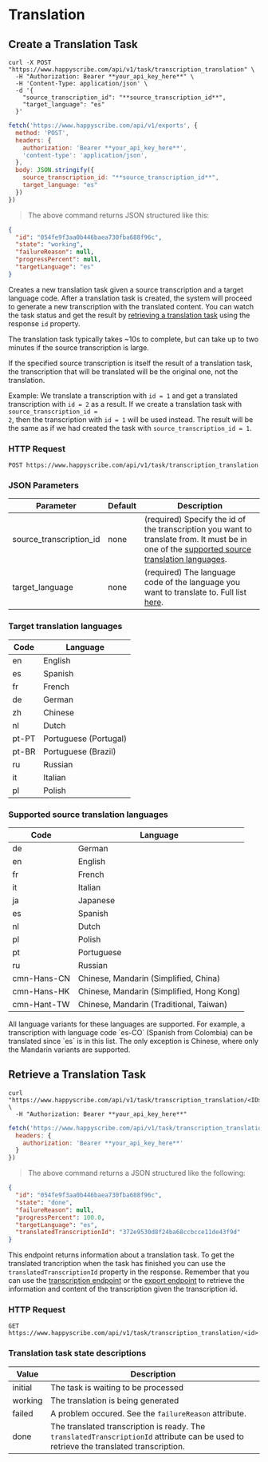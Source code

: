 # Translation

## Create a Translation Task

```shell
curl -X POST "https://www.happyscribe.com/api/v1/task/transcription_translation" \
  -H "Authorization: Bearer **your_api_key_here**" \
  -H 'Content-Type: application/json' \
  -d '{
    "source_transcription_id": "**source_transcription_id**",
    "target_language": "es"
  }'

```

```javascript
fetch('https://www.happyscribe.com/api/v1/exports', {
  method: 'POST',
  headers: {
    authorization: 'Bearer **your_api_key_here**',
    'content-type': 'application/json',
  },
  body: JSON.stringify({
    source_transcription_id: "**source_transcription_id**",
    target_language: "es"
  })
})
```

> The above command returns JSON structured like this:

```json
{
  "id": "054fe9f3aa0b446baea730fba688f96c",
  "state": "working",
  "failureReason": null,
  "progressPercent": null,
  "targetLanguage": "es"
}
```

Creates a new translation task given a source transcription and a target language code.
After a translation task is created, the system will proceed to generate a new transcription
with the translated content. You can watch the task status and get the result
by [retrieving a translation task](#retrieve-a-translation-task) using the response
 `id` property.

The translation task typically takes ~10s to complete, but can take up to two minutes if
the source transcription is large.

<aside class="notice">
If the specified source transcription is itself the result of a translation task, the transcription
that will be translated will be the original one, not the translation.

Example: We translate a transcription with <code>id = 1</code> and get a
translated transcription with <code>id = 2</code> as a result. If we create a translation
task with <code>source_transcription_id = 2</code>, then the transcription with 
<code>id = 1</code> will be used instead. The result will be the same as if we had
created the task with <code>source_transcription_id = 1</code>.
</aside>

### HTTP Request

`POST https://www.happyscribe.com/api/v1/task/transcription_translation`

### JSON Parameters

| Parameter               | Default | Description                                                                                                                                                                            |
| ----------------------- | ------- | -------------------------------------------------------------------------------------------------------------------------------------------------------------------------------------- |
| source_transcription_id | none    | (required) Specify the id of the transcription you want to translate from. It must be in one of the [supported source translation languages](#supported-source-translation-languages). |
| target_language         | none    | (required) The language code of the language you want to translate to. Full list [here](#target-translation-languages).                                                                |

### Target translation languages

| Code  | Language              |
| ----- | --------------------- |
| en    | English               |
| es    | Spanish               |
| fr    | French                |
| de    | German                |
| zh    | Chinese               |
| nl    | Dutch                 |
| pt-PT | Portuguese (Portugal) |
| pt-BR | Portuguese (Brazil)   |
| ru    | Russian               |
| it    | Italian               |
| pl    | Polish                |

### Supported source translation languages

| Code        | Language                                  |
| ----------- | ----------------------------------------- |
| de          | German                                    |
| en          | English                                   |
| fr          | French                                    |
| it          | Italian                                   |
| ja          | Japanese                                  |
| es          | Spanish                                   |
| nl          | Dutch                                     |
| pl          | Polish                                    |
| pt          | Portuguese                                |
| ru          | Russian                                   |
| cmn-Hans-CN | Chinese, Mandarin (Simplified, China)     |
| cmn-Hans-HK | Chinese, Mandarin (Simplified, Hong Kong) |
| cmn-Hant-TW | Chinese, Mandarin (Traditional, Taiwan)   |

<aside class="notice">
All language variants for these languages are supported. For example, a transcription
with language code `es-CO` (Spanish from Colombia) can be translated since
`es` is in this list. The only exception is Chinese, where only the
Mandarin variants are supported.
</aside>

## Retrieve a Translation Task

```shell
curl "https://www.happyscribe.com/api/v1/task/transcription_translation/<ID>" \
  -H "Authorization: Bearer **your_api_key_here**"
```

```javascript
fetch('https://www.happyscribe.com/api/v1/task/transcription_translation/<ID>', {
  headers: {
    authorization: 'Bearer **your_api_key_here**'
  }
})
```

> The above command returns a JSON structured like the following:

```json
{
  "id": "054fe9f3aa0b446baea730fba688f96c",
  "state": "done",
  "failureReason": null,
  "progressPercent": 100.0,
  "targetLanguage": "es",
  "translatedTranscriptionId": "372e9530d8f24ba68ccbcce11de43f9d"
}
```


This endpoint returns information about a translation task. To get the translated
trancription when the task has finished you can use the `translatedTranscriptionId` property in
the response. Remember that you can use the [transcription endpoint](#retrieve-a-transcription) 
or the [export endpoint](#create-an-export) to retrieve the information and 
content of the transcription given the transcription id.

### HTTP Request

`GET https://www.happyscribe.com/api/v1/task/transcription_translation/<id>`

### Translation task state descriptions

| Value   | Description                                                                                                                            |
| ------- | -------------------------------------------------------------------------------------------------------------------------------------- |
| initial | The task is waiting to be processed                                                                                                    |
| working | The translation is being generated                                                                                                     |
| failed  | A problem occured. See the `failureReason` attribute.                                                                                  |
| done    | The translated transcription is ready. The `translatedTranscriptionId` attribute can be used to retrieve the translated transcription. |

